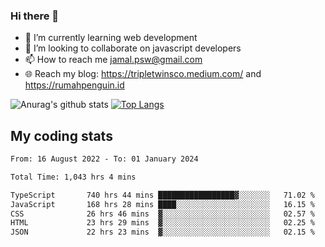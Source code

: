 ### Hi there 👋

<!--
**padepokanpenguin/padepokanpenguin** is a ✨ _special_ ✨ repository because its `README.md` (this file) appears on your GitHub profile.
-->

- 🌱 I’m currently learning  web development
- 👯 I’m looking to collaborate on javascript developers
- 📫 How to reach me jamal.psw@gmail.com
- 🌐 Reach my blog:
   https://tripletwinsco.medium.com/ and
   https://rumahpenguin.id

![Anurag's github stats](https://github-readme-stats.vercel.app/api?username=padepokanpenguin&count_private=true&disable_animations=false&show_icons=true&theme=default)
[![Top Langs](https://github-readme-stats.vercel.app/api/top-langs/?username=padepokanpenguin&theme=default&layout=compact)](https://github.com/padepokanpenguin)

## My coding stats

<!--START_SECTION:waka-->

```txt
From: 16 August 2022 - To: 01 January 2024

Total Time: 1,043 hrs 4 mins

TypeScript       740 hrs 44 mins █████████████████▓░░░░░░░   71.02 %
JavaScript       168 hrs 28 mins ████░░░░░░░░░░░░░░░░░░░░░   16.15 %
CSS              26 hrs 46 mins  ▓░░░░░░░░░░░░░░░░░░░░░░░░   02.57 %
HTML             23 hrs 29 mins  ▓░░░░░░░░░░░░░░░░░░░░░░░░   02.25 %
JSON             22 hrs 23 mins  ▓░░░░░░░░░░░░░░░░░░░░░░░░   02.15 %
```

<!--END_SECTION:waka-->


